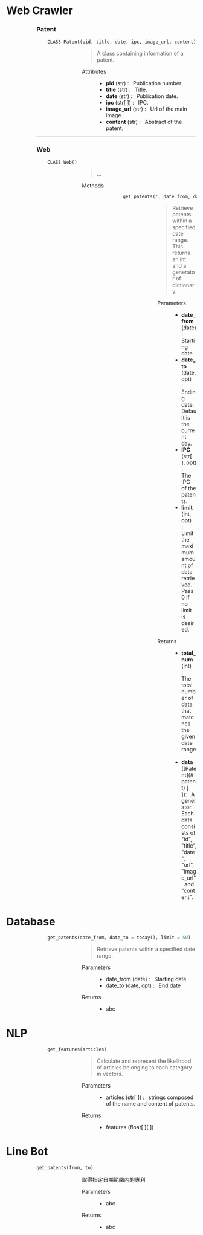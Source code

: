 # Web Crawler

<dl><dd><dl><dd><dl> 

### Patent

``` py
    CLASS Patent(pid, title, date, ipc, image_url, content)
```
<dd><dl><dd><dl><dd> 
    <blockquote>
    A class containing information of a patent.
    </blockquote>
    <dl>
        <dt> Attributes </dt>
        <dd><ul>
            <li><b>pid</b> (str) :&ensp; Publication number.
            <li><b>title</b> (str) :&ensp; Title.
            <li><b>date</b> (str) :&ensp; Publication date.
            <li><b>ipc</b> (str[ ]) :&ensp; IPC.
            <li><b>image_url</b> (str) :&ensp; Url of the main image.
            <li><b>content</b> (str) :&ensp; Abstract of the patent.
        </dd>
    </dl>
</dd></dl></dd></dl></dd>

---

### Web

``` py
    CLASS Web()
```
<dd><dl><dd><dl><dd> 
    <blockquote>
    ...
    </blockquote>
    <dl>
        <dt> Methods </dt>
        <dd><dl><dd><dl>
        
``` py
    get_patents(*, date_from, date_to = today(), IPC = ..., limit = 50)
```
<dd><dl><dd><dl><dd> 
    <blockquote>
    Retrieve patents within a specified date range. This returns an int and a generator of dictionary.
    </blockquote>
    <dl>
        <dt> Parameters </dt>
        <dd><ul>
            <li><b>date_from</b> (date) :&ensp; Starting date.
            <li><b>date_to</b> (date, opt) :&ensp; Ending date. Default is the current day.
            <li><b>IPC</b> (str[ ], opt) :&ensp; The IPC of the patents.
            <li><b>limit</b> (int, opt) :&ensp; Limit the maximum amount of data retrieved. Pass 0 if no limit is desired.
        </dd>
        <dt> Returns </dt>
        <dd><ul>
            <li><b>total_num</b> (int) :&ensp; The total number of data that matches the given date range.
            <li><b>data</b> ([Patent](# patent) [ ]):&ensp; A generator. Each data consists of "id", "title", "date", "url", "image_url", and "content".
        </dd>
    </dl>
</dd></dl></dd></dl></dd>
        </dl></dd></dl></dd>
    </dl>
</dd></dl></dd></dl></dd>
</dl></dd></dl></dd></dl>


# Database

<dl><dd><dl><dd><dl> 

``` py
    get_patents(date_from, date_to = today(), limit = 50)
```
<dd><dl><dd><dl><dd> 
    <blockquote>
    Retrieve patents within a specified date range.
    </blockquote>
    <dl>
        <dt> Parameters </dt>
        <dd><ul>
            <li> date_from (date) :&ensp; Starting date
            <li> date_to (date, opt) :&ensp; End date
        </dd>
        <dt> Returns </dt>
        <dd>
            <ul><li> abc
        </dd>
    </dl>
</dd></dl></dd></dl></dd>
</dl></dd></dl></dd></dl>

# NLP

<dl><dd><dl><dd><dl> 

``` py
    get_features(articles)
```
<dd><dl><dd><dl><dd> 
    <blockquote>
    Calculate and represent the likelihood of articles belonging to each category in vectors.
    </blockquote>
    <dl>
        <dt> Parameters </dt>
        <dd>
            <ul><li> articles (str[ ]) :&ensp; strings composed of the name and content of patents.
        </dd>
        <dt> Returns </dt>
        <dd>
            <ul><li> features (float[ ][ ])
        </dd>
    </dl>
</dd></dl></dd></dl></dd>
</dl></dd></dl></dd></dl>

# Line Bot

<dl><dd><dl><dd><dl> 

    get_patents(from, to)
<dd><dl><dd><dl><dd> 
    取得指定日期範圍內的專利
    <dl>
        <dt> Parameters </dt>
        <dd>
            <ul><li> abc
        </dd>
        <dt> Returns </dt>
        <dd>
            <ul><li> abc
        </dd>
    </dl>
</dd></dl></dd></dl></dd>
</dl></dd></dl></dd></dl>